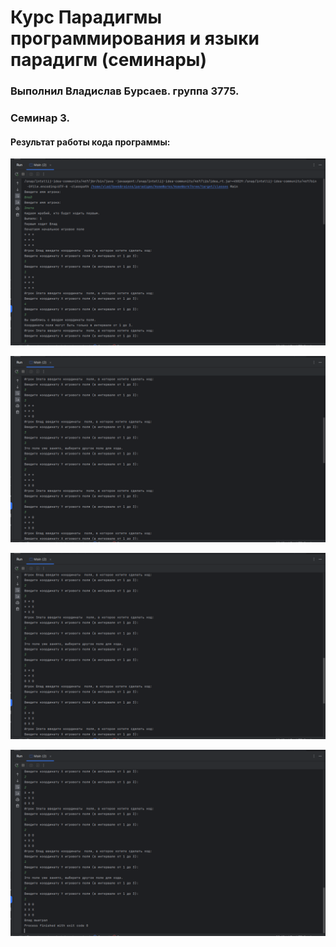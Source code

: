 # Курс Парадигмы программирования и языки парадигм (семинары)

### Выполнил Владислав Бурсаев. группа 3775.

### Семинар 3.

#### Результат работы кода программы:

![result1](/HomeWorkThree/src/main/resources/1.png)

![result2](/HomeWorkThree/src/main/resources/2.png)

![result3](/HomeWorkThree/src/main/resources/3.png)

![result4](/HomeWorkThree/src/main/resources/4.png)
